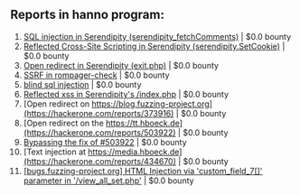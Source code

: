 ## Reports in hanno program:
1. [SQL injection in Serendipity (serendipity_fetchComments)](https://hackerone.com/reports/374748) | $0.0 bounty
2. [Reflected Cross-Site Scripting in Serendipity (serendipity.SetCookie)](https://hackerone.com/reports/373950) | $0.0 bounty
3. [Open redirect in Serendipity (exit.php)](https://hackerone.com/reports/373932) | $0.0 bounty
4. [SSRF in rompager-check](https://hackerone.com/reports/374818) | $0.0 bounty
5. [blind sql injection](https://hackerone.com/reports/374027) | $0.0 bounty
6. [Reflected xss in Serendipity's /index.php](https://hackerone.com/reports/374100) | $0.0 bounty
7. [Open redirect on https://blog.fuzzing-project.org](https://hackerone.com/reports/373916) | $0.0 bounty
8. [Open redirect on the https://tt.hboeck.de](https://hackerone.com/reports/503922) | $0.0 bounty
9. [Bypassing the fix of #503922](https://hackerone.com/reports/504509) | $0.0 bounty
10. [Text injection at https://media.hboeck.de](https://hackerone.com/reports/434670) | $0.0 bounty
11. [[bugs.fuzzing-project.org] HTML Injection via 'custom_field_7[]' parameter in '/view_all_set.php'](https://hackerone.com/reports/903869) | $0.0 bounty